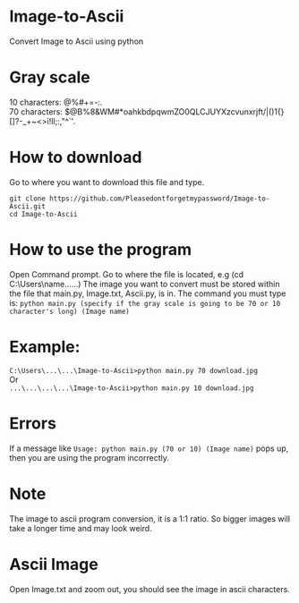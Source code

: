 # Image-to-Ascii
Convert Image to Ascii using python

# Gray scale
10 characters: @%#+=-:. \
70 characters: $@B%8&WM#*oahkbdpqwmZO0QLCJUYXzcvunxrjft/\|()1{}[]?-_+~<>i!lI;:,"^`'. 

# How to download
Go to where you want to download this file and type.
```
git clone https://github.com/Pleasedontforgetmypassword/Image-to-Ascii.git
cd Image-to-Ascii
```

# How to use the program
Open Command prompt.
Go to where the file is located, e.g (cd C:\Users\name\...\...)
The image you want to convert must be stored within the file that main.py, Image.txt, Ascii.py, is in.
The command you must type is:
`python main.py (specify if the gray scale is going to be 70 or 10 character's long) (Image name)`

# Example:
`C:\Users\...\...\Image-to-Ascii>python main.py 70 download.jpg`\
Or\
`...\...\...\...\Image-to-Ascii>python main.py 10 download.jpg`

# Errors
If a message like `Usage: python main.py (70 or 10) (Image name)` pops up, then you are using the program incorrectly.

# Note
The image to ascii program conversion, it is a 1:1 ratio. So bigger images will take a longer time and may look weird.

# Ascii Image
Open Image.txt and zoom out, you should see the image in ascii characters.

